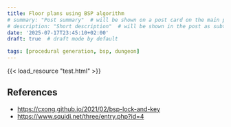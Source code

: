 ```yaml
---
title: Floor plans using BSP algorithm
# summary: "Post summary"  # will be shown on a post card on the main page
# description: "Short description"  # will be shown in the post as subtitle
date: '2025-07-17T23:45:10+02:00'
draft: true  # draft mode by default

tags: [procedural generation, bsp, dungeon]
---
```


{{< load_resource "test.html" >}}

## References

- https://cxong.github.io/2021/02/bsp-lock-and-key
- https://www.squidi.net/three/entry.php?id=4
